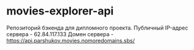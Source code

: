 # movies-explorer-api

Репозиторий бэкенда для дипломного проекта. 
Публичный IP-адрес сервера - 62.84.117.133
Домен сервера - https://api.parshukov.movies.nomoredomains.sbs/
